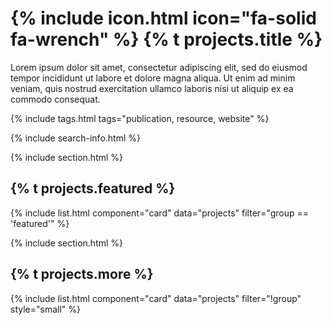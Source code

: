 
# {% include icon.html icon="fa-solid fa-wrench" %} {% t projects.title %}

Lorem ipsum dolor sit amet, consectetur adipiscing elit, sed do eiusmod tempor incididunt ut labore et dolore magna aliqua.
Ut enim ad minim veniam, quis nostrud exercitation ullamco laboris nisi ut aliquip ex ea commodo consequat.

{% include tags.html tags="publication, resource, website" %}

{% include search-info.html %}

{% include section.html %}

## {% t projects.featured %}

{% include list.html component="card" data="projects" filter="group == 'featured'" %}

{% include section.html %}

## {% t projects.more %}

{% include list.html component="card" data="projects" filter="!group" style="small" %}
